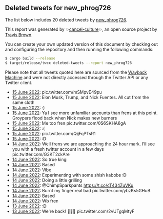 ## Deleted tweets for new_phrog726

The list below includes 20 deleted tweets by
[new_phrog726](https://twitter.com/new_phrog726).



This report was generated by ✨[cancel-culture](https://github.com/travisbrown/cancel-culture)✨,
an open source project by [Travis Brown](https://twitter.com/travisbrown).

You can create your own updated version of this document by checking out and configuring the
repository and then running the following commands:

```bash
$ cargo build --release
$ target/release/twcc deleted-tweets --report new_phrog726
```

Please note that all tweets quoted here are sourced from the
[Wayback Machine](https://web.archive.org) and were not directly accessed through the Twitter API or
any Twitter client.

* [15 June 2022](https://web.archive.org/web/20220615071824/https://twitter.com/new_phrog726/status/1536971248961572866): pic.twitter.com/mSMpvE49pu <!--1536971248961572866-->
* [15 June 2022](https://web.archive.org/web/20220615035650/https://twitter.com/new_phrog726/status/1536920524659511298): Elon Musk, Trump, and Nick Fuentes. All cut from the same cloth <!--1536920524659511298-->
* [15 June 2022](https://web.archive.org/web/20220615020144/https://twitter.com/new_phrog726/status/1536891473601372160): :) <!--1536891473601372160-->
* [15 June 2022](https://web.archive.org/web/20220615015739/https://twitter.com/new_phrog726/status/1536890430247342080): Ya I see more unfamiliar accounts than frens at this point. Groypers flood back when Nick makes new burners <!--1536890430247342080-->
* [15 June 2022](https://web.archive.org/web/20220615015553/https://twitter.com/new_phrog726/status/1536890006710759424): Me too fren pic.twitter.com/0S6SKHA6gA <!--1536890006710759424-->
* [15 June 2022](https://web.archive.org/web/20220615015146/https://twitter.com/new_phrog726/status/1536888974786142209): :( <!--1536888974786142209-->
* [15 June 2022](https://web.archive.org/web/20220615012401/https://twitter.com/new_phrog726/status/1536882069233618944): pic.twitter.com/QijFqPTsR1 <!--1536882069233618944-->
* [15 June 2022](https://web.archive.org/web/20220615012314/https://twitter.com/new_phrog726/status/1536881882339713029): :D <!--1536881882339713029-->
* [14 June 2022](https://web.archive.org/web/20220614235814/https://twitter.com/new_phrog726/status/1536860404919451648): Well frens we are approaching the 24 hour mark. I'll see you with a fresh twitter account in a few days pic.twitter.com/G3KT2ckAre <!--1536860404919451648-->
* [14 June 2022](https://web.archive.org/web/20220614235651/https://twitter.com/new_phrog726/status/1536860164250279936): So true king <!--1536860164250279936-->
* [14 June 2022](https://web.archive.org/web/20220614235002/https://twitter.com/new_phrog726/status/1536858481076191233): Based <!--1536858481076191233-->
* [14 June 2022](https://web.archive.org/web/20220614234830/https://twitter.com/new_phrog726/status/1536857726021689344): Vibe <!--1536857726021689344-->
* [14 June 2022](https://web.archive.org/web/20220614234606/https://twitter.com/new_phrog726/status/1536857454260146179): Experimenting with some shish kabobs :D <!--1536857454260146179-->
* [14 June 2022](https://web.archive.org/web/20220614234430/https://twitter.com/new_phrog726/status/1536857025484824578): Doing a little grilling <!--1536857025484824578-->
* [14 June 2022](https://web.archive.org/web/20220614224940/https://twitter.com/new_phrog726/status/1536843342419570688): @ChimpSparkpants https://t.co/cT434ZuVKu <!--1536843342419570688-->
* [14 June 2022](https://web.archive.org/web/20220614224906/https://twitter.com/new_phrog726/status/1536842994128666624): Burnt my finger real bad pic.twitter.com/ybzKs5GHuB <!--1536842994128666624-->
* [14 June 2022](https://web.archive.org/web/20220614032515/https://twitter.com/new_phrog726/status/1536550015274975233): Based <!--1536550015274975233-->
* [14 June 2022](https://web.archive.org/web/20220614011838/https://twitter.com/new_phrog726/status/1536518298803875840): Wb fren <!--1536518298803875840-->
* [13 June 2022](https://web.archive.org/web/20220613231434/https://twitter.com/new_phrog726/status/1536487037771165697): :D <!--1536487037771165697-->
* [13 June 2022](https://web.archive.org/web/20220613202424/https://twitter.com/new_phrog726/status/1536444247444004866): We're back! 👋👋👋 pic.twitter.com/2vUTgqMtyF <!--1536444247444004866-->
